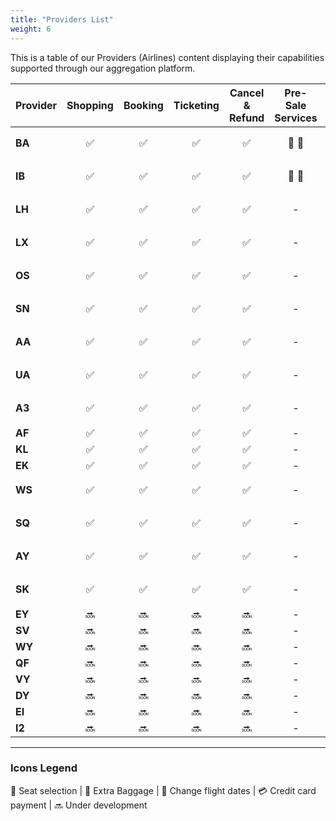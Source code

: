```yaml
---
title: "Providers List"
weight: 6
---
```


This is a table of our Providers (Airlines) content displaying their capabilities supported through our aggregation platform.


| Provider      | Shopping | Booking | Ticketing | Cancel & Refund | Pre-Sale Services | Post-Sale Services | Changes | FQTV Card | FOP |
| ------------- |:-:|:-:|:-:|:-:|:-:|:-:|:-:|:-:|:-:|
| **BA**        | :white_check_mark:| :white_check_mark: | :white_check_mark: | :white_check_mark: | :seat: :baggage_claim: | :seat: :baggage_claim: :fork_and_knife: | :date: | :white_check_mark: | BSP :credit_card: | 
| **IB**        | :white_check_mark:| :white_check_mark: | :white_check_mark: | :white_check_mark: | :seat: :baggage_claim: | :seat: :baggage_claim: | :date: | :white_check_mark: | BSP, :credit_card: | 
| **LH**        | :white_check_mark:| :white_check_mark: | :white_check_mark: | :white_check_mark: | - | :seat: | :date: | - | BSP, :credit_card: | 
| **LX**        | :white_check_mark:| :white_check_mark: | :white_check_mark: | :white_check_mark: | - | :seat: | :date: | - | BSP, :credit_card: | 
| **OS**        | :white_check_mark:| :white_check_mark: | :white_check_mark: | :white_check_mark: | - | :seat: | :date: | - | BSP, :credit_card: | 
| **SN**        | :white_check_mark:| :white_check_mark: | :white_check_mark: | :white_check_mark: | - | :seat: | :date: | - |  BSP, :credit_card: | 
| **AA**        | :white_check_mark:| :white_check_mark: | :white_check_mark: | :white_check_mark: | - | :seat: | :date: | - |  BSP, :credit_card: | 
| **UA**        | :white_check_mark:| :white_check_mark: | :white_check_mark: | :white_check_mark: | - | :seat: | :date: | - |  BSP, :credit_card: | 
| **A3**        | :white_check_mark:| :white_check_mark: | :white_check_mark: | :white_check_mark: | - | :seat: :baggage_claim: | :date: | - | BSP, :credit_card: | 
| **AF**        | :white_check_mark:| :white_check_mark: | :white_check_mark: | :white_check_mark: | - | :seat: | - | - | BSP | 
| **KL**        | :white_check_mark:| :white_check_mark: | :white_check_mark: | :white_check_mark: | - | :seat: | - | - | BSP | 
| **EK**        | :white_check_mark:| :white_check_mark: | :white_check_mark: | :white_check_mark: | - | :seat: :baggage_claim: | - | - | BSP | 
| **WS**        | :white_check_mark:| :white_check_mark: | :white_check_mark: | :white_check_mark: | - | :seat: | - | - | BSP, :credit_card: | 
| **SQ**        | :white_check_mark:| :white_check_mark: | :white_check_mark: | :white_check_mark: | - | :seat: | - | - | BSP, :credit_card: | 
| **AY**        | :white_check_mark:| :white_check_mark: | :white_check_mark: | :white_check_mark: | - | :seat: | - | - | BSP, :credit_card: | 
| **SK**        | :white_check_mark:| :white_check_mark: | :white_check_mark: | :white_check_mark: | - | :seat: | - | - | BSP, :credit_card: | 
| **EY**        | :soon: | :soon: | :soon: | :soon: | - | - | - | - | 
| **SV**        | :soon: | :soon: | :soon: | :soon: | - | - | - | - | 
| **WY**        | :soon: | :soon: | :soon: | :soon: | - | - | - | - | 
| **QF**        | :soon: | :soon: | :soon: | :soon: | - | - | - | - | 
| **VY**        | :soon: | :soon: | :soon: | :soon: | - | - | - | - | 
| **DY**        | :soon: | :soon: | :soon: | :soon: | - | - | - | - | 
| **EI**        | :soon: | :soon: | :soon: | :soon: | - | - | - | - | 
| **I2**        | :soon: | :soon: | :soon: | :soon: | - | - | - | - |
-------------

### Icons Legend

:seat: Seat selection |  :baggage_claim: Extra Baggage | :date: Change flight dates | :credit_card: Credit card payment | :soon: Under development
